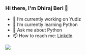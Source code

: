 ### Hi there, I'm Dhiraj Beri 👋

- 🔭 I’m currently working on Yudiz 
- 🌱 I’m currently learning Python
- 💬 Ask me about Python
- 📫 How to reach me: <a href="https://in.linkedin.com/in/dhiraj-beri-980452149">LinkdIn</a>

<img src="https://github-readme-stats.vercel.app/api?username=dhirajberi-code&&show_icons=true&title_color=ffffff&icon_color=bb2acf&text_color=daf7dc&bg_color=151515">
